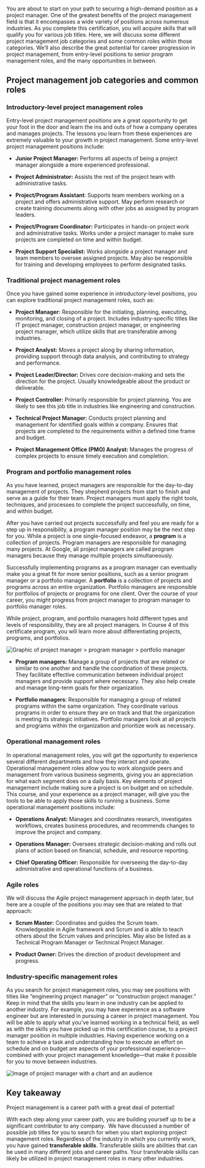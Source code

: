 # 

You are about to start on your path to securing a high-demand position as a project manager. One of the greatest benefits of the project management field is that it encompasses a wide variety of positions across numerous industries. As you complete this certification, you will acquire skills that will qualify you for various job titles. Here, we will discuss some different project management job categories and some common roles within those categories. We’ll also describe the great potential for career progression in project management, from entry-level positions to senior program management roles, and the many opportunities in between.  

## **Project management job categories and common roles** 

### **Introductory-level project management roles**

Entry-level project management positions are a great opportunity to get your foot in the door and learn the ins and outs of how a company operates and manages projects. The lessons you learn from these experiences are extremely valuable to your growth in project management. Some entry-level project management positions include:

- **Junior Project Manager:** Performs all aspects of being a project manager alongside a more experienced professional.
    
- **Project Administrator:** Assists the rest of the project team with administrative tasks. 
    
- **Project/Program Assistant**: Supports team members working on a project and offers administrative support. May perform research or create training documents along with other jobs as assigned by program leaders.
    
- **Project/Program Coordinator:** Participates in hands-on project work and administrative tasks. Works under a project manager to make sure projects are completed on time and within budget.
    
- **Project Support Specialist:** Works alongside a project manager and team members to oversee assigned projects. May also be responsible for training and developing employees to perform designated tasks.
    

### **Traditional project management roles**

Once you have gained some experience in introductory-level positions, you can explore traditional project management roles, such as:

- **Project Manager:** Responsible for the initiating, planning, executing, monitoring, and closing of a project. Includes industry-specific titles like IT project manager, construction project manager, or engineering project manager, which utilize skills that are transferable among industries.
    
- **Project Analyst:** Moves a project along by sharing information, providing support through data analysis, and contributing to strategy and performance. 
    
- **Project Leader/Director:** Drives core decision-making and sets the direction for the project. Usually knowledgeable about the product or deliverable. 
    
- **Project Controller:** Primarily responsible for project planning. You are likely to see this job title in industries like engineering and construction.
    
- **Technical Project Manager:** Conducts project planning and management for identified goals within a company. Ensures that projects are completed to the requirements within a defined time frame and budget.
    
- **Project Management Office (PMO) Analyst:** Manages the progress of complex projects to ensure timely execution and completion. 
    

### **Program and portfolio management roles**

As you have learned, project managers are responsible for the day-to-day management of projects. They shepherd projects from start to finish and serve as a guide for their team. Project managers must apply the right tools, techniques, and processes to complete the project successfully, on time, and within budget. 

After you have carried out projects successfully and feel you are ready for a step up in responsibility, a program manager position may be the next step for you. While a project is one single-focused endeavor, a **program** is a collection of projects. Program managers are responsible for managing many projects. At Google, all project managers are called program managers because they manage multiple projects simultaneously. 

Successfully implementing programs as a program manager can eventually make you a great fit for more senior positions, such as a senior program manager or a portfolio manager. A **portfolio** is a collection of projects and programs across an entire organization. Portfolio managers are responsible for portfolios of projects or programs for one client. Over the course of your career, you might progress from project manager to program manager to portfolio manager roles.

While project, program, and portfolio managers hold different types and levels of responsibility, they are all project managers. In Course 4 of this certificate program, you will learn more about differentiating projects, programs, and portfolios.

![Graphic of project manager > program manager > portfolio manager](https://d3c33hcgiwev3.cloudfront.net/imageAssetProxy.v1/EBTy61fHRGSU8utXx-Rkdw_8a0eb610f69448eeb2c9969d86b70f92_Google_Readings_Stills_PGM_C6-Resume-Graphics-1-.png?expiry=1745366400000&hmac=a3MwYiR2-9uvIE0BfKVk2vPacM7NxYlM2X6LAxQzS-4)

- **Program managers:** Manage a group of projects that are related or similar to one another and handle the coordination of these projects. They facilitate effective communication between individual project managers and provide support where necessary. They also help create and manage long-term goals for their organization.
    
- **Portfolio managers**: Responsible for managing a group of related programs within the same organization. They coordinate various programs in order to ensure they are on track and that the organization is meeting its strategic initiatives. Portfolio managers look at all projects and programs within the organization and prioritize work as necessary. 
    

### **Operational management roles** 

In operational management roles, you will get the opportunity to experience several different departments and how they interact and operate. Operational management roles allow you to work alongside peers and management from various business segments, giving you an appreciation for what each segment does on a daily basis. Key elements of project management include making sure a project is on budget and on schedule. This course, and your experience as a project manager, will give you the tools to be able to apply those skills to running a business. Some operational management positions include:

- **Operations Analyst:** Manages and coordinates research, investigates workflows, creates business procedures, and recommends changes to improve the project and company. 
    
- **Operations Manager:** Oversees strategic decision-making and rolls out plans of action based on financial, schedule, and resource reporting. 
    
- **Chief Operating Officer:** Responsible for overseeing the day-to-day administrative and operational functions of a business.
    

### **Agile roles**

We will discuss the Agile project management approach in depth later, but here are a couple of the positions you may see that are related to that approach:

- **Scrum Master:** Coordinates and guides the Scrum team. Knowledgeable in Agile framework and Scrum and is able to teach others about the Scrum values and principles. May also be listed as a Technical Program Manager or Technical Project Manager.
    
- **Product Owner:** Drives the direction of product development and progress. 
    

### **Industry-specific management roles**

As you search for project management roles, you may see positions with titles like “engineering project manager” or “construction project manager.” Keep in mind that the skills you learn in one industry can be applied to another industry. For example, you may have experience as a software engineer but are interested in pursuing a career in project management. You will be able to apply what you’ve learned working in a technical field, as well as with the skills you have picked up in this certification course, to a project manager position in multiple industries. Having experience working on a team to achieve a task and understanding how to execute an effort on schedule and on budget are aspects of your professional experience—combined with your project management knowledge—that make it possible for you to move between industries.

![Image of project manager with a chart and an audience](https://d3c33hcgiwev3.cloudfront.net/imageAssetProxy.v1/zZBS8CuET6SQUvArhO-k_w_2b4e23d26e9f43f2a94c14d29b19c05d_Copy-of-UX_C4M4L1R2part1_D-1-.png?expiry=1745366400000&hmac=RsbYYThpw4Xal5U5dLYzzTQ9RLVxb_JiELzfO_aKJeU)

## **Key takeaway**

Project management is a career path with a great deal of potential!

With each step along your career path, you are building yourself up to be a significant contributor to any company.  We have discussed a number of possible job titles for you to search for when you start exploring project management roles. Regardless of the industry in which you currently work, you have gained **transferable skills**. Transferable skills are abilities that can be used in many different jobs and career paths. Your transferable skills can likely be utilized in project management roles in many other industries.